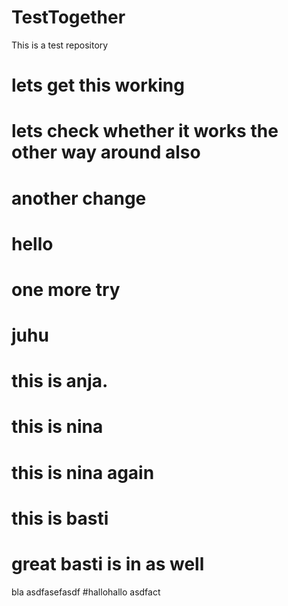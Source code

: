 # TestTogether
This is a test repository
# lets get this working
# lets check whether it works the other way around also
# another change
# hello
# one more try
# juhu
# this is anja.
# this is nina
# this is nina again
# this is basti
# great basti is in as well
bla
asdfasefasdf
#hallohallo
asdfact